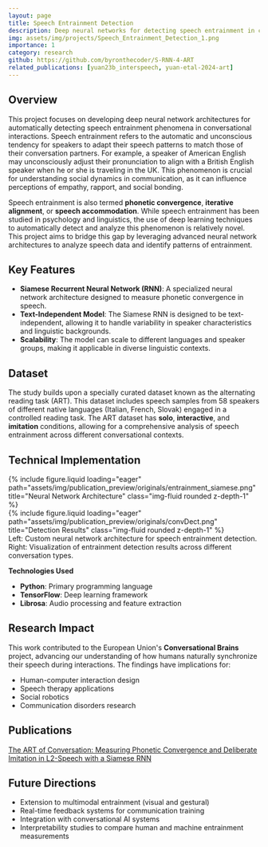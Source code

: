 ```yaml
---
layout: page
title: Speech Entrainment Detection
description: Deep neural networks for detecting speech entrainment in conversational interactions
img: assets/img/projects/Speech_Entrainment_Detection_1.png
importance: 1
category: research
github: https://github.com/byronthecoder/S-RNN-4-ART
related_publications: [yuan23b_interspeech, yuan-etal-2024-art]
---
```


## Overview

This project focuses on developing deep neural network architectures for automatically detecting speech entrainment phenomena in conversational interactions. Speech entrainment refers to the automatic and unconscious tendency for speakers to adapt their speech patterns to match those of their conversation partners. For example, a speaker of American English may unconsciously adjust their pronunciation to align with a British English speaker when he or she is traveling in the UK. This phenomenon is crucial for understanding social dynamics in communication, as it can influence perceptions of empathy, rapport, and social bonding.

Speech entrainment is also termed **phonetic convergence**, **iterative alignment**, or **speech accommodation**. While speech entrainment has been studied in psychology and linguistics, the use of deep learning techniques to automatically detect and analyze this phenomenon is relatively novel. This project aims to bridge this gap by leveraging advanced neural network architectures to analyze speech data and identify patterns of entrainment.

## Key Features
- **Siamese Recurrent Neural Network (RNN)**: A specialized neural network architecture designed to measure phonetic convergence in speech.
- **Text-Independent Model**: The Siamese RNN is designed to be text-independent, allowing it to handle variability in speaker characteristics and linguistic backgrounds.
- **Scalability**: The model can scale to different languages and speaker groups, making it applicable in diverse linguistic contexts.

## Dataset
The study builds upon a specially curated dataset known as the alternating reading task (ART). This dataset includes speech samples from 58 speakers of different native languages (Italian, French, Slovak) engaged in a controlled reading task. The ART dataset has **solo**, **interactive**, and **imitation** conditions, allowing for a comprehensive analysis of speech entrainment across different conversational contexts.

## Technical Implementation

<div class="row">
    <div class="col-sm mt-3 mt-md-0">
        {% include figure.liquid loading="eager" path="assets/img/publication_preview/originals/entrainment_siamese.png" title="Neural Network Architecture" class="img-fluid rounded z-depth-1" %}
    </div>
    <div class="col-sm mt-3 mt-md-0">
        {% include figure.liquid loading="eager" path="assets/img/publication_preview/originals/convDect.png" title="Detection Results" class="img-fluid rounded z-depth-1" %}
    </div>
</div>
<div class="caption">
    Left: Custom neural network architecture for speech entrainment detection. Right: Visualization of entrainment detection results across different conversation types.
</div>

**Technologies Used**

- **Python**: Primary programming language
- **TensorFlow**: Deep learning framework
- **Librosa**: Audio processing and feature extraction

## Research Impact

This work contributed to the European Union's **Conversational Brains** project, advancing our understanding of how humans naturally synchronize their speech during interactions. The findings have implications for:

- Human-computer interaction design
- Speech therapy applications
- Social robotics
- Communication disorders research

## Publications
<!-- show publications, uncomment relevant lines in <page.liquid> -->
[The ART of Conversation: Measuring Phonetic Convergence and Deliberate Imitation in L2-Speech with a Siamese RNN](https://www.isca-speech.org/archive/interspeech_2023/yuan23b_interspeech.html)

<!-- {% bibliography --cited %} -->

## Future Directions

- Extension to multimodal entrainment (visual and gestural)
- Real-time feedback systems for communication training
- Integration with conversational AI systems
- Interpretability studies to compare human and machine entrainment measurements
